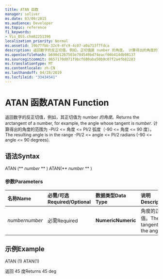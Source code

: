 ```yaml
---
title: ATAN 函数
manager: soliver
ms.date: 03/09/2015
ms.audience: Developer
ms.topic: reference
f1_keywords:
- Vis_DSS.chm82251396
localization_priority: Normal
ms.assetid: 19b77fbb-32c9-4fc9-4c07-a0a713f7fdca
description: 返回数字的反正切值，例如，正切值是 number 的角度。 计算得出的角度的范围为 -PI/2 <= 角度 <= PI/2 弧度（-90 <= 角度 <= 90 度）。
ms.openlocfilehash: b690d1267503e704549bd74eacf06b414db98137
ms.sourcegitcommit: 8657170d071f9bcf680aba50b9c07f2a4fb82283
ms.translationtype: MT
ms.contentlocale: zh-CN
ms.lasthandoff: 04/28/2019
ms.locfileid: "33434541"
---
```

# <a name="atan-function"></a><span data-ttu-id="c8eb7-104">ATAN 函数</span><span class="sxs-lookup"><span data-stu-id="c8eb7-104">ATAN Function</span></span>

<span data-ttu-id="c8eb7-105">返回数字的反正切值，例如，其正切值为 number  _的角度_。</span><span class="sxs-lookup"><span data-stu-id="c8eb7-105">Returns the arctangent of a number, for example, the angle whose tangent is  _number_.</span></span> <span data-ttu-id="c8eb7-106">计算得出的角度的范围为 -PI/2 <= 角度 <= PI/2 弧度（-90 <= 角度 <= 90 度）。</span><span class="sxs-lookup"><span data-stu-id="c8eb7-106">The resulting angle is in the range -PI/2 <= angle <= PI/2 radians (-90 <= angle <= 90 degrees).</span></span> 
  
## <a name="syntax"></a><span data-ttu-id="c8eb7-107">语法</span><span class="sxs-lookup"><span data-stu-id="c8eb7-107">Syntax</span></span>

<span data-ttu-id="c8eb7-108">ATAN (\*\* *number* \*\* ) </span><span class="sxs-lookup"><span data-stu-id="c8eb7-108">ATAN(\*\* *number* \*\* )</span></span> 
  
### <a name="parameters"></a><span data-ttu-id="c8eb7-109">参数</span><span class="sxs-lookup"><span data-stu-id="c8eb7-109">Parameters</span></span>

|<span data-ttu-id="c8eb7-110">**名称**</span><span class="sxs-lookup"><span data-stu-id="c8eb7-110">**Name**</span></span>|<span data-ttu-id="c8eb7-111">**必需/可选**</span><span class="sxs-lookup"><span data-stu-id="c8eb7-111">**Required/Optional**</span></span>|<span data-ttu-id="c8eb7-112">**数据类型**</span><span class="sxs-lookup"><span data-stu-id="c8eb7-112">**Data Type**</span></span>|<span data-ttu-id="c8eb7-113">**说明**</span><span class="sxs-lookup"><span data-stu-id="c8eb7-113">**Description**</span></span>|
|:-----|:-----|:-----|:-----|
| <span data-ttu-id="c8eb7-114">_number_</span><span class="sxs-lookup"><span data-stu-id="c8eb7-114">_number_</span></span> <br/> |<span data-ttu-id="c8eb7-115">必需</span><span class="sxs-lookup"><span data-stu-id="c8eb7-115">Required</span></span>  <br/> |<span data-ttu-id="c8eb7-116">**Numeric**</span><span class="sxs-lookup"><span data-stu-id="c8eb7-116">**Numeric**</span></span> <br/> |<span data-ttu-id="c8eb7-117">角度的正切值。</span><span class="sxs-lookup"><span data-stu-id="c8eb7-117">The tangent of the angle.</span></span>  <br/> |
   
## <a name="example"></a><span data-ttu-id="c8eb7-118">示例</span><span class="sxs-lookup"><span data-stu-id="c8eb7-118">Example</span></span>

<span data-ttu-id="c8eb7-119">ATAN (1) </span><span class="sxs-lookup"><span data-stu-id="c8eb7-119">ATAN(1)</span></span> 
  
<span data-ttu-id="c8eb7-120">返回 45 度</span><span class="sxs-lookup"><span data-stu-id="c8eb7-120">Returns 45 deg</span></span> 
  


